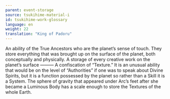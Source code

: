 ```yaml
---
parent: event-storage
source: tsukihime-material-i
id: tsukihime-work-glossary
language: en
weight: 22
translation: "King of Padoru"
---
```


An ability of the True Ancestors who are the planet’s sense of touch. They store everything that was brought up on the surface of the planet, both conceptually and physically. A storage of every creative work on the planet’s surface ——— A confiscation of “Texture.”
It is an unusual ability that would be on the level of “Authorities” if one was to speak about Divine Spirits, but it is a function possessed by the planet so rather than a Skill it is a System. The sphere of gravity that appeared under Arc’s feet after she became a Luminous Body has a scale enough to store the Textures of the whole Earth.
